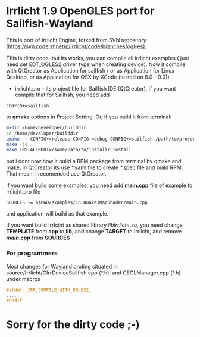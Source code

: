 # Irrlicht 1.9 OpenGLES port for Sailfish-Wayland
This is port of Irrlicht Engine, forked from SVN repository [https://svn.code.sf.net/p/irrlicht/code/branches/ogl-es].

This is dirty code, but its works, you can compile all irrlicht examples ( just need set EDT_OGLES2 driver type when creating device).
Now it compile with QtCreator as Application for sailfish ( or as Application for Linux Desktop, or as Application for OSX by XCode (tested on 8.0 - 9.0)).


* irrlicht.pro - its project file for Sailfish IDE (QtCreator), if you want compile that for Sailfish, you need add 
```
CONFIG+=sailfish
```
to **qmake** options in Project Setting. Or, if you build it from terminal:
```bash
mkdir /home/developer/builddir
cd /home/developer/builddir
qmake -r CONFIG+=release CONFIG-=debug CONFIG+=sailfish /path/to/project/irrlicht.pro
make -j4
make INSTALLROOT=/some/path/to/install/ install
```
but i dont now how it build a RPM package from terminal by qmake and make, in QtCreator its use \*.yaml file to create \*.spec file and build RPM. That mean, i recomended use QtCreator.

if you want build some examples, you need add **main.cpp** file of example to irrlicht.pro file 
```qmake
SOURCES += $$PWD/examples/16.Quake3MapShader/main.cpp
```
and application will build as that example. 

If you want build Irrlciht as shared library *libIrrlicht.so*, you need change **TEMPLATE** from **app** to **lib**, and change **TARGET** to Irrlicht, and remove ***main.cpp*** from **SOURCES**

### For programmers
Most changes for Wayland proting situated in source/Irrlicht/CIrrDeviceSailfish.cpp (\*.h), and CEGLManager.cpp (\*.h) under macros 
```cpp
#ifdef _IRR_COMPILE_WITH_OGLES2_
.....
#endif
```

# Sorry for the dirty code ;-)

